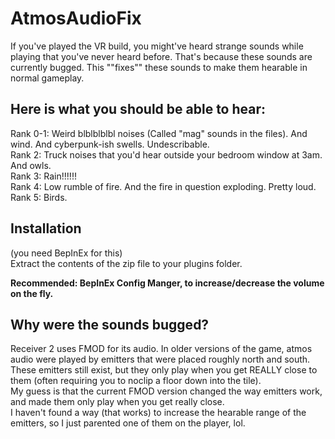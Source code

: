 # AtmosAudioFix
If you've played the VR build, you might've heard strange sounds while playing that you've never heard before. That's because these sounds are currently bugged. This ""fixes"" these sounds to make them hearable in normal gameplay.    

## Here is what you should be able to hear:    

Rank 0-1: Weird blblblblbl noises (Called "mag" sounds in the files). And wind. And cyberpunk-ish swells. Undescribable.  
Rank 2: Truck noises that you'd hear outside your bedroom window at 3am. And owls.  
Rank 3: Rain!!!!!!  
Rank 4: Low rumble of fire. And the fire in question exploding. Pretty loud.  
Rank 5: Birds.

## Installation  
(you need BepInEx for this)  
Extract the contents of the zip file to your plugins folder.    

**Recommended: BepInEx Config Manger, to increase/decrease the volume on the fly.**

## Why were the sounds bugged?
Receiver 2 uses FMOD for its audio. In older versions of the game, atmos audio were played by emitters that were placed roughly north and south.  
These emitters still exist, but they only play when you get REALLY close to them (often requiring you to noclip a floor down into the tile).  
My guess is that the current FMOD version changed the way emitters work, and made them only play when you get really close.  
I haven't found a way (that works) to increase the hearable range of the emitters, so I just parented one of them on the player, lol.
